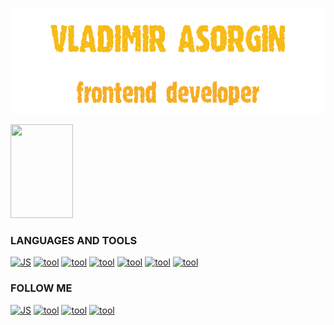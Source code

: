   ![header](https://github.com/Glazinapik/glazinapik/blob/main/assets/vova.gif)
  ![header2](https://github.com/Glazinapik/glazinapik/blob/main/assets/front.gif)

<img width="100" height="150" src ="https://github.com/Glazinapik/glazinapik/blob/main/assets/LaeF.gif">

<h3>LANGUAGES AND TOOLS</h3>

[![JS](https://img.shields.io/badge/JavaScript-black?style=for-the-badge&logo=javascript)](https://ru.wikipedia.org/wiki/JavaScript)
[![tool](https://img.shields.io/badge/Redux-black?style=for-the-badge&logo=redux&logoColor=violet)](https://redux.js.org/)
[![tool](https://img.shields.io/badge/React-black?style=for-the-badge&logo=react)](https://ru.reactjs.org/)
[![tool](https://img.shields.io/badge/Node.js-black?style=for-the-badge&logo=node.js)](https://nodejs.org/en/)
[![tool](https://img.shields.io/badge/Express-black?style=for-the-badge&logo=express)](https://expressjs.com/ru/)
[![tool](https://img.shields.io/badge/Sequelize-black?style=for-the-badge&logo=sequelize)](https://sequelize.org/)
[![tool](https://img.shields.io/badge/postgres-black?style=for-the-badge&logo=postgresql)](https://www.postgresql.org/)


<h3>FOLLOW ME</h3>

[![JS](https://img.shields.io/badge/VKONTAKTE-black?style=for-the-badge&logo=vk&logoColor=blue)](https://vk.com/glazinapik)
[![tool](https://img.shields.io/badge/telegram-black?style=for-the-badge&logo=telegram&logoColor=violet)](https://t.me/Fkshrb)
[![tool](https://img.shields.io/badge/instagram-black?style=for-the-badge&logo=instagram)](https://www.instagram.com/glazinapik)
[![tool](https://img.shields.io/badge/whatsapp-black?style=for-the-badge&logo=whatsapp)](https://api.whatsapp.com/send?phone=79777015893)

